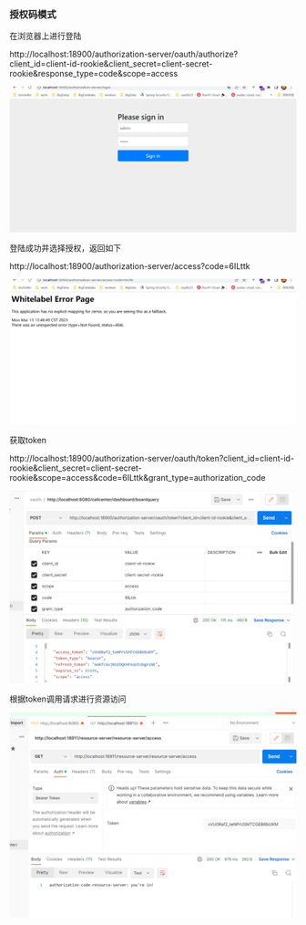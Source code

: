 ### 授权码模式

在浏览器上进行登陆

http://localhost:18900/authorization-server/oauth/authorize?client_id=client-id-rookie&client_secret=client-secret-rookie&response_type=code&scope=access

![5e481e1dd2e3ae7a53689351c4fc490](pic/oauth/5e481e1dd2e3ae7a53689351c4fc490.png)



登陆成功并选择授权，返回如下

http://localhost:18900/authorization-server/access?code=6ILttk

![251ccf542f15477c3ee2274dbbc8608](pic/oauth/251ccf542f15477c3ee2274dbbc8608.png)

获取token

http://localhost:18900/authorization-server/oauth/token?client_id=client-id-rookie&client_secret=client-secret-rookie&scope=access&code=6ILttk&grant_type=authorization_code

![0af2dddc72517c4c82fe0db46739f2f](pic/oauth/0af2dddc72517c4c82fe0db46739f2f.png)

根据token调用请求进行资源访问

![0316950265cb78a7aa25b0444a0ff8a](pic/oauth/0316950265cb78a7aa25b0444a0ff8a.png)
